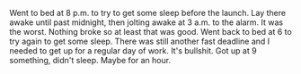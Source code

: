 Went to bed at 8 p.m. to try to get some sleep before the launch. Lay there awake until past midnight, then jolting awake at 3 a.m. to the alarm. It was the worst. Nothing broke so at least that was good. Went back to bed at 6 to try again to get some sleep. There was still another fast deadline and I needed to get up for a regular day of work. It's bullshit. Got up at 9 something, didn't sleep. Maybe for an hour.
